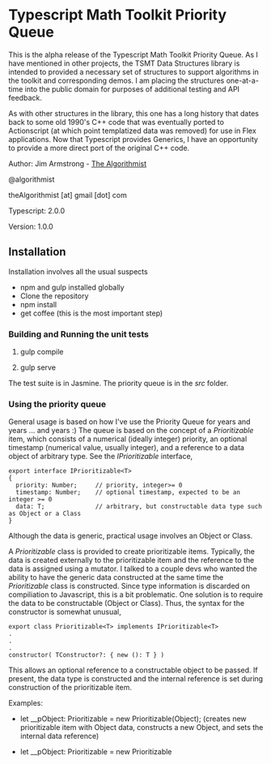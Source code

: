 # Typescript Math Toolkit Priority Queue

This is the alpha release of the Typescript Math Toolkit Priority Queue.  As I have mentioned in other projects, the TSMT Data Structures library is intended to provided a necessary set of structures to support algorithms in the toolkit and corresponding demos.  I am placing the structures one-at-a-time into the public domain for purposes of additional testing and API feedback.

As with other structures in the library, this one has a long history that dates back to some old 1990's C++ code that was eventually ported to Actionscript (at which point templatized data was removed) for use in Flex applications.  Now that Typescript provides Generics, I have an opportunity to provide a more direct port of the original C++ code.


Author:  Jim Armstrong - [The Algorithmist]

@algorithmist

theAlgorithmist [at] gmail [dot] com

Typescript: 2.0.0

Version: 1.0.0


## Installation

Installation involves all the usual suspects

  - npm and gulp installed globally
  - Clone the repository
  - npm install
  - get coffee (this is the most important step)


### Building and Running the unit tests

1. gulp compile

2. gulp serve

The test suite is in Jasmine.  The priority queue is in the _src_ folder. 


### Using the priority queue

General usage is based on how I've use the Priority Queue for years and years ... and years :)  The queue is based on the concept of a _Prioritizable_ item, which consists of a numerical (ideally integer) priority, an optional timestamp (numerical value, usually integer), and a reference to a data object of arbitrary type.  See the _IPrioritizable<T>_ interface,

```
export interface IPrioritizable<T>
{
  priority: Number;     // priority, integer>= 0
  timestamp: Number;    // optional timestamp, expected to be an integer >= 0
  data: T;              // arbitrary, but constructable data type such as Object or a Class
} 
```

Although the data is generic, practical usage involves an Object or Class.

A _Prioritizable<T>_ class is provided to create prioritizable items.  Typically, the data is created externally to the prioritizable item and the reference to the data is assigned using a mutator.  I talked to a couple devs who wanted the ability to have the generic data constructed at the same time the _Prioritizable<T>_ class is constructed.  Since type information is discarded on compiliation to Javascript, this is a bit problematic.  One solution is to require the data to be constructable (Object or Class).  Thus, the syntax for the constructor is somewhat unusual,

```
export class Prioritizable<T> implements IPrioritizable<T>
.
.
.
constructor( TConstructor?: { new (): T } )
```

This allows an optional reference to a constructable object to be passed.  If present, the data type is constructed and the internal reference is set during construction of the prioritizable item.

Examples:

- let __pObject: Prioritizable<Object> = new Prioritizable<Object>(Object);   (creates new prioritizable item with Object data, constructs a new Object, and sets the internal data reference)

- let __pObject: Prioritizable<Object> = new Prioritizable<Object>();   (creates new prioritizable item with Object data; internal data reference is null and must be set later using mutator)

I'm not sure I buy into the former use case, but if developers want something, I'm inclined to at least give it a try :)  Understand that this implementation is experiemntal and this feature may be removed in the future.

The more typical use case is to create prioritizable items and their corresponding data classes.  Set the _data_ reference in the prioritizable item and then add to the priority queue.

Example (preseume the availability of a class, PItem):

```
let queue: TSMT$PriorityQueue<PItem> = new TSMT$PriorityQueue<PItem>();
let item1: Prioritizable<PItem>      = new Prioritizable<PItem>();
let pItem1: PItem                    = new PItem();

item1.priority  = 1;
item1.timestamp = 1001;
item1.data      = pItem1;

.
.
.

queue.addItem(item1);
```

By default, the priority queue is sorted in increasing order of priority.  The _timestamp_ property of the prioritizable item may be used as a secondary sort key so that items of equal priority are further sorted in order of increasing _timestamp_ value.  Set the sort criteria as follows for this use case:

```
queue.sortCriteria = [ PQUEUE_SORT_ENUM['PRIORITY'], PQUEUE_SORT_ENUM['TIMESTAMP'] ];
```

In many cases, several items are added to the priority queue at once.  It is possible to tell the queue to delay sorting by using the _delay_ mutator (set to true).  The TSMT Priority Queue uses lazy validation, so a single (multicriteria) sort is performed just-in-time when calling any method that requires the priority queue to be ordered.

Refer to the specs in _pqueue.specs.ts_ for additional usage examples.

Note that some of the API is experimental and subject to future modification.

For more information on the internals of the TSMT Priority Queue, [refer to this blog post].


License
----

Apache 2.0

**Free Software? Yeah, Homey plays that**

[//]: # (kudos http://stackoverflow.com/questions/4823468/store-comments-in-markdown-syntax)

[The Algorithmist]: <https://www.linkedin.com/in/jimarmstrong>

[refer to this blog post]: <http://www.algorithmist.net/programming/typescript-generics-and-the-typescript-math-toolkit-priority-queue/>

